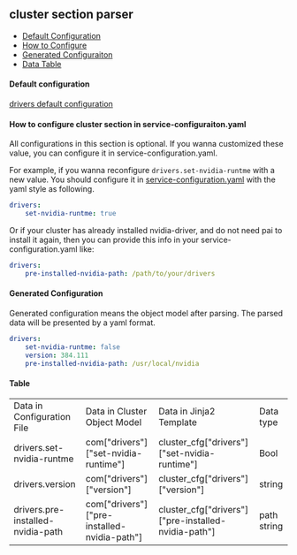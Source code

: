 ## cluster section parser 

- [Default Configuration](#D_Config)
- [How to Configure](#HT_Config)
- [Generated Configuraiton](#G_Config)
- [Data Table](#T_config)



#### Default configuration <a name="D_Config"></a>

[drivers default configuration](drivers.yaml)

#### How to configure cluster section in service-configuraiton.yaml <a name="HT_Config"></a>

All configurations in this section is optional. If you wanna customized these value, you can configure it in service-configuration.yaml.

For example, if you wanna reconfigure ```drivers.set-nvidia-runtme``` with a new value. You should configure it in [service-configuration.yaml](../../../examples/cluster-configuration/services-configuration.yaml) with the yaml style as following.
```yaml
drivers:
    set-nvidia-runtme: true
```

Or if your cluster has already installed nvidia-driver, and do not need pai to install it
again, then you can provide this info in your service-configuration.yaml like:

```yaml
drivers:
    pre-installed-nvidia-path: /path/to/your/drivers
```

#### Generated Configuration <a name="G_Config"></a>

Generated configuration means the object model after parsing. The parsed data will be presented by a yaml format.
```yaml
drivers:
    set-nvidia-runtme: false
    version: 384.111
    pre-installed-nvidia-path: /usr/local/nvidia
```

#### Table <a name="T_Config"></a>

<table>
<tr>
    <td>Data in Configuration File</td>
    <td>Data in Cluster Object Model</td>
    <td>Data in Jinja2 Template</td>
    <td>Data type</td>
</tr>
<tr>
    <td>drivers.set-nvidia-runtme</td>
    <td>com["drivers"]["set-nvidia-runtime"]</td>
    <td>cluster_cfg["drivers"]["set-nvidia-runtime"]</td>
    <td>Bool</td>
</tr>
<tr>
    <td>drivers.version</td>
    <td>com["drivers"]["version"]</td>
    <td>cluster_cfg["drivers"]["version"]</td>
    <td>string</td>
</tr>
<tr>
    <td>drivers.pre-installed-nvidia-path</td>
    <td>com["drivers"]["pre-installed-nvidia-path"]</td>
    <td>cluster_cfg["drivers"]["pre-installed-nvidia-path"]</td>
    <td>path string</td>
</tr>
</table>
